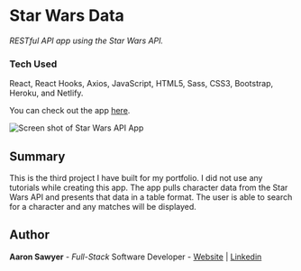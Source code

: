 # Star Wars Data

_RESTful API app using the Star Wars API._

### Tech Used

React, React Hooks, Axios, JavaScript, HTML5, Sass, CSS3, Bootstrap, Heroku, and Netlify.
 
You can check out the app [here](http://sw-data.aarondevon.com/).

![Screen shot of Star Wars API App](https://ch3302files.storage.live.com/y4mvQRRfLYNxY2eHIpGHRntyKp6HeLjLKcVTsmQv-QmRR_0jxLqqvVVB7eIow-BAAOByg0iqEcrc1fwr8t4UgfwVyPh1R5SUDUkw7Q1eTGnczDa9sacbbElkg-CX2D7M4e0bByaC3zW113bfsK4sGsBmt4zRhIi6cJ1AnehFXt55BMv3UEuToLGfRXJ53zK28Q3?width=815&height=711&cropmode=none)

## Summary
This is the third project I have built for my portfolio. I did not use any tutorials while creating this app.
The app pulls character data from the Star Wars API and presents that data in a table format. The user is able to search for a character and any matches will be displayed.


## Author
**Aaron Sawyer** - *Full-Stack* Software Developer - [Website](https://www.aarondevon.com/) | [Linkedin](https://www.linkedin.com/in/aarondsawyer/)
